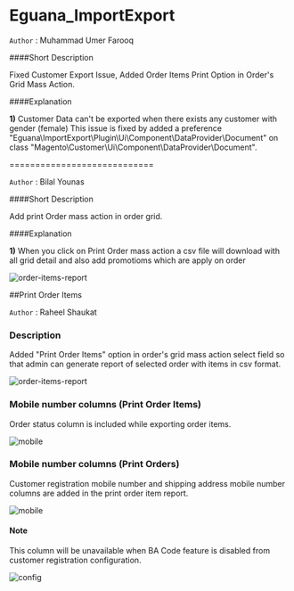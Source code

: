 Eguana_ImportExport
============================

`Author` : Muhammad Umer Farooq

####Short Description

Fixed Customer Export Issue, Added Order Items Print Option in Order's Grid Mass Action.

####Explanation

**1)** Customer Data can't be exported when there exists any customer with gender (female)
This issue is fixed by added a preference "Eguana\ImportExport\Plugin\Ui\Component\DataProvider\Document" on class "Magento\Customer\Ui\Component\DataProvider\Document".

============================

`Author` : Bilal Younas

####Short Description

Add print Order mass action in order grid.

####Explanation

**1)** When you click on Print Order mass action a csv file will download with all grid detail and also add promotioms which are apply on order

![order-items-report](https://nimbus-screenshots.s3.amazonaws.com/s/d0171c4e1e74bbefa9b3959c8b7a5d5e.png)

##Print Order Items

`Author` : Raheel Shaukat

### Description

Added "Print Order Items" option in order's grid mass action select field so that admin can generate report of selected order with items in csv format.

![order-items-report](https://nimbus-screenshots.s3.amazonaws.com/s/eb30aa81f77c5431545787374f804dbe.png)

### Mobile number columns (Print Order Items)

Order status column is included while exporting order items.

![mobile](https://nimbus-screenshots.s3.amazonaws.com/s/a347b596d0ebe1385e02ae1ccc332a1b.png)

### Mobile number columns (Print Orders)

Customer registration mobile number and shipping address mobile number columns are added in the print order item report.

![mobile](https://nimbus-screenshots.s3.amazonaws.com/s/33a0131abeb22e8678dec69da7d80c26.png)


#### Note

This column will be unavailable when BA Code feature is disabled from customer registration configuration.

![config](https://nimbus-screenshots.s3.amazonaws.com/s/eae4d2ed25eab601c331b19589260f60.png)
